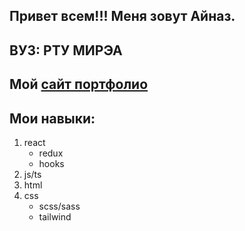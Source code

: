 ## Привет всем!!! Меня зовут Айназ.

## ВУЗ: **РТУ МИРЭА**
## Мой [сайт портфолио](https://aynazflex.github.io/My-portfolio-site/)
## Мои навыки:
  1) react
     - redux
     - hooks
  2) js/ts
  3) html
  4) css
     - scss/sass
     - tailwind

<!--
**AynazFlex/AynazFlex** is a ✨ _special_ ✨ repository because its `README.md` (this file) appears on your GitHub profile.

Here are some ideas to get you started:

- 🔭 I’m currently working on ...
- 🌱 I’m currently learning ...
- 👯 I’m looking to collaborate on ...
- 🤔 I’m looking for help with ...
- 💬 Ask me about ...
- 📫 How to reach me: ...
- 😄 Pronouns: ...
- ⚡ Fun fact: ...
-->
